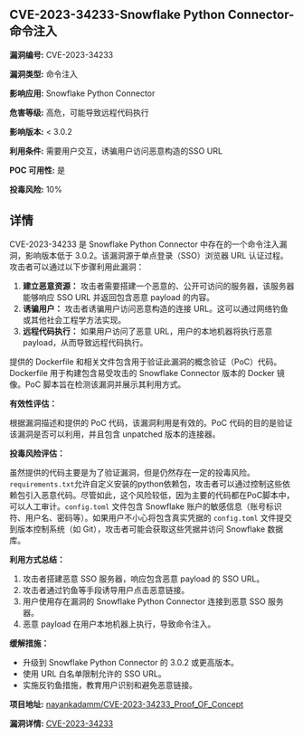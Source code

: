 ## CVE-2023-34233-Snowflake Python Connector-命令注入

**漏洞编号:** CVE-2023-34233

**漏洞类型:** 命令注入

**影响应用:** Snowflake Python Connector

**危害等级:** 高危，可能导致远程代码执行

**影响版本:** < 3.0.2

**利用条件:** 需要用户交互，诱骗用户访问恶意构造的SSO URL

**POC 可用性:** 是

**投毒风险:** 10%

## 详情

CVE-2023-34233 是 Snowflake Python Connector 中存在的一个命令注入漏洞，影响版本低于 3.0.2。该漏洞源于单点登录（SSO）浏览器 URL 认证过程。攻击者可以通过以下步骤利用此漏洞：

1.  **建立恶意资源：** 攻击者需要搭建一个恶意的、公开可访问的服务器，该服务器能够响应 SSO URL 并返回包含恶意 payload 的内容。
2.  **诱骗用户：** 攻击者诱骗用户访问恶意构造的连接 URL。这可以通过网络钓鱼或其他社会工程学方法实现。
3.  **远程代码执行：** 如果用户访问了恶意 URL，用户的本地机器将执行恶意 payload，从而导致远程代码执行。

提供的 Dockerfile 和相关文件包含用于验证此漏洞的概念验证（PoC）代码。Dockerfile 用于构建包含易受攻击的 Snowflake Connector 版本的 Docker 镜像。PoC 脚本旨在检测该漏洞并展示其利用方式。

**有效性评估：**

根据漏洞描述和提供的 PoC 代码，该漏洞利用是有效的。PoC 代码的目的是验证该漏洞是否可以利用，并且包含 unpatched 版本的连接器。

**投毒风险评估：**

虽然提供的代码主要是为了验证漏洞，但是仍然存在一定的投毒风险。`requirements.txt`允许自定义安装的python依赖包，攻击者可以通过控制这些依赖包引入恶意代码。尽管如此，这个风险较低，因为主要的代码都在PoC脚本中，可以人工审计。`config.toml` 文件包含 Snowflake 账户的敏感信息（账号标识符、用户名、密码等）。如果用户不小心将包含真实凭据的 `config.toml` 文件提交到版本控制系统（如 Git），攻击者可能会获取这些凭据并访问 Snowflake 数据库。

**利用方式总结：**

1.  攻击者搭建恶意 SSO 服务器，响应包含恶意 payload 的 SSO URL。
2.  攻击者通过钓鱼等手段诱导用户点击恶意链接。
3.  用户使用存在漏洞的 Snowflake Python Connector 连接到恶意 SSO 服务器。
4.  恶意 payload 在用户本地机器上执行，导致命令注入。

**缓解措施：**

*   升级到 Snowflake Python Connector 的 3.0.2 或更高版本。
*   使用 URL 白名单限制允许的 SSO URL。
*   实施反钓鱼措施，教育用户识别和避免恶意链接。

**项目地址:** [nayankadamm/CVE-2023-34233_Proof_OF_Concept](https://github.com/nayankadamm/CVE-2023-34233_Proof_OF_Concept)

**漏洞详情:** [CVE-2023-34233](https://nvd.nist.gov/vuln/detail/CVE-2023-34233)